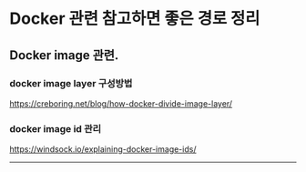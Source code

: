 # Docker 관련 참고하면 좋은 경로 정리

## Docker image 관련.

### docker image layer 구성방법
https://creboring.net/blog/how-docker-divide-image-layer/

### docker image id 관리
https://windsock.io/explaining-docker-image-ids/

---
